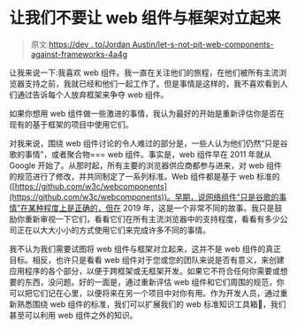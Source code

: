 # 让我们不要让 web 组件与框架对立起来

> 原文:[https://dev . to/Jordan Austin/let-s-not-pit-web-components-against-frameworks-4a4g](https://dev.to/jordanaustin/let-s-not-pit-web-components-against-frameworks-4a4g)

让我来说一下:我喜欢 web 组件。我一直在关注他们的旅程，在他们被所有主流浏览器支持之前，我就已经和他们一起工作了。但是事情是这样的，我不喜欢看到人们通过告诉每个人放弃框架来争夺 web 组件。

如果你想用 web 组件做一些激进的事情，我认为最好的开始是重新评估你是否在现有的基于框架的项目中使用它们。

对我来说，围绕 web 组件讨论的令人难过的部分是，一些人认为他们仍然“只是谷歌的事情”，或者聚合物=== web 组件。事实是，web 组件早在 2011 年就从 Google 开始了。从那时起，所有主要的浏览器供应商都参与进来，对 web 组件的规范进行了修改，并共同制定了一系列标准。Web 组件都是基于 web 标准的([https://github.com/w3c/webcomponents](https://github.com/w3c/webcomponents))。早期，说网络组件“只是谷歌的事情”在某种程度上是正确的，但在 2019 年，这是一个非常不同的故事。我只是鼓励你重新审视一下它们，看看它们在所有主流浏览器中的支持程度，看看有多少公司正在以大大小小的方式使用它们来完成许多不同的事情。

我不认为我们需要试图将 web 组件与框架对立起来，这并不是 web 组件的真正目标。相反，也许只是看看 web 组件对于您或您的团队来说是否有意义，来创建应用程序的各个部分，以便于跨框架或无框架开发。如果它不符合任何你需要或想要的东西，没问题。好的一面是，通过重新评估 web 组件和它们周围的规范，你可以把它们记在心里，以便将来在另一个项目中对你有用。作为开发人员，通过重新熟悉围绕 web 组件的标准，我们可以扩展我们的 web 标准知识工具箱🧰，我们甚至可以利用 web 组件之外的知识。